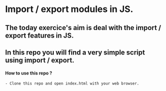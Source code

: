 # Import / export modules in JS.

## The today exercice's aim is deal with the import / export features in JS.

## In this repo you will find a very simple script using import / export.

#### How to use this repo ?
    - Clone this repo and open index.html with your web browser.